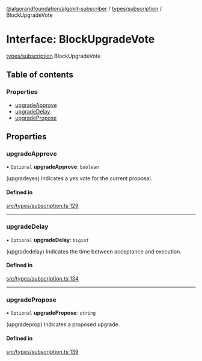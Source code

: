 [@algorandfoundation/algokit-subscriber](../README.md) / [types/subscription](../modules/types_subscription.md) / BlockUpgradeVote

# Interface: BlockUpgradeVote

[types/subscription](../modules/types_subscription.md).BlockUpgradeVote

## Table of contents

### Properties

- [upgradeApprove](types_subscription.BlockUpgradeVote.md#upgradeapprove)
- [upgradeDelay](types_subscription.BlockUpgradeVote.md#upgradedelay)
- [upgradePropose](types_subscription.BlockUpgradeVote.md#upgradepropose)

## Properties

### upgradeApprove

• `Optional` **upgradeApprove**: `boolean`

(upgradeyes) Indicates a yes vote for the current proposal.

#### Defined in

[src/types/subscription.ts:129](https://github.com/lempira/algokit-subscriber-ts/blob/main/src/types/subscription.ts#L129)

___

### upgradeDelay

• `Optional` **upgradeDelay**: `bigint`

(upgradedelay) Indicates the time between acceptance and execution.

#### Defined in

[src/types/subscription.ts:134](https://github.com/lempira/algokit-subscriber-ts/blob/main/src/types/subscription.ts#L134)

___

### upgradePropose

• `Optional` **upgradePropose**: `string`

(upgradeprop) Indicates a proposed upgrade.

#### Defined in

[src/types/subscription.ts:139](https://github.com/lempira/algokit-subscriber-ts/blob/main/src/types/subscription.ts#L139)
